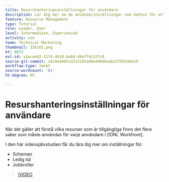 ```yaml
---
title: Resurshanteringsinställningar för användare
description: Lär dig mer om de användarinställningar som behövs för att använda verktygen för resurshantering på rätt sätt.
feature: Resource Management
type: Tutorial
role: Leader, User
level: Intermediate, Experienced
activity: use
team: Technical Marketing
thumbnail: 335161.png
kt: 8873
exl-id: a1ecee82-11f4-4b10-ba0d-49eff4c337c0
source-git-commit: c6c0e4405cd3151b5ad9a490dbeab237855dde29
workflow-type: tm+mt
source-wordcount: '61'
ht-degree: 0%

---
```


# Resurshanteringsinställningar för användare

När det gäller att förstå vilka resurser som är tillgängliga finns det flera saker som måste användas för varje användare i [!DNL Workfront].

I den här videosjälvstudien får du lära dig mer om inställningar för:

* Scheman
* Ledig tid
* Jobbroller

>[!VIDEO](https://video.tv.adobe.com/v/335161/?quality=12)
